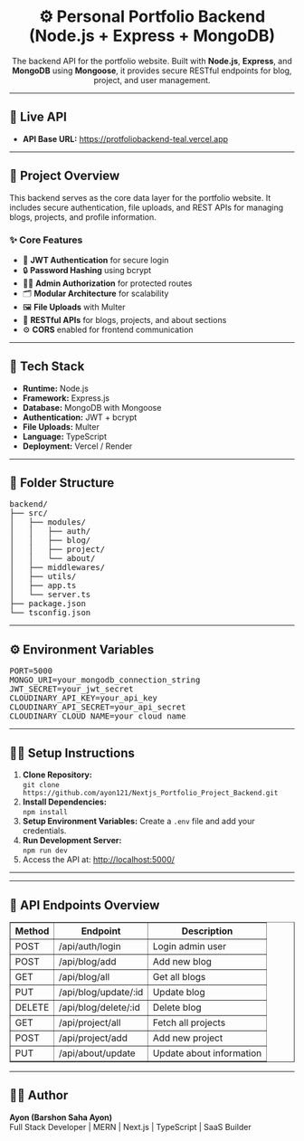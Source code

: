 <h1 align="center">⚙️ Personal Portfolio Backend (Node.js + Express + MongoDB)</h1>

<p align="center">
The backend API for the portfolio website. Built with <strong>Node.js</strong>, <strong>Express</strong>, and <strong>MongoDB</strong> using <strong>Mongoose</strong>, it provides secure RESTful endpoints for blog, project, and user management.
</p>

<hr />

<h2>🚀 Live API</h2>
<ul>
  <li><strong>API Base URL:</strong> <a href="https://protfoliobackend-teal.vercel.app/" target="_blank">https://protfoliobackend-teal.vercel.app</a></li>
</ul>

<hr />

<h2>📖 Project Overview</h2>
<p>
This backend serves as the core data layer for the portfolio website. It includes secure authentication, file uploads, and REST APIs for managing blogs, projects, and profile information.
</p>

<h3>✨ Core Features</h3>
<ul>
  <li>🔐 <strong>JWT Authentication</strong> for secure login</li>
  <li>🔒 <strong>Password Hashing</strong> using bcrypt</li>
  <li>🧑‍💼 <strong>Admin Authorization</strong> for protected routes</li>
  <li>🗂️ <strong>Modular Architecture</strong> for scalability</li>
  <li>🖼️ <strong>File Uploads</strong> with Multer</li>
  <li>🧾 <strong>RESTful APIs</strong> for blogs, projects, and about sections</li>
  <li>⚙️ <strong>CORS</strong> enabled for frontend communication</li>
</ul>

<hr />

<h2>🧰 Tech Stack</h2>
<ul>
  <li><strong>Runtime:</strong> Node.js</li>
  <li><strong>Framework:</strong> Express.js</li>
  <li><strong>Database:</strong> MongoDB with Mongoose</li>
  <li><strong>Authentication:</strong> JWT + bcrypt</li>
  <li><strong>File Uploads:</strong> Multer</li>
  <li><strong>Language:</strong> TypeScript</li>
  <li><strong>Deployment:</strong> Vercel / Render</li>
</ul>

<hr />

<h2>📂 Folder Structure</h2>

<pre>
backend/
├── src/
│   ├── modules/
│   │   ├── auth/
│   │   ├── blog/
│   │   ├── project/
│   │   └── about/
│   ├── middlewares/
│   ├── utils/
│   ├── app.ts
│   └── server.ts
├── package.json
└── tsconfig.json
</pre>

<hr />

<h2>⚙️ Environment Variables</h2>

<pre>
PORT=5000
MONGO_URI=your_mongodb_connection_string
JWT_SECRET=your_jwt_secret
CLOUDINARY_API_KEY=your_api_key
CLOUDINARY_API_SECRET=your_api_secret
CLOUDINARY_CLOUD_NAME=your_cloud_name
</pre>

<hr />

<h2>🧑‍💻 Setup Instructions</h2>

<ol>
  <li><b>Clone Repository:</b><br>
    <code>git clone https://github.com/ayon121/Nextjs_Portfolio_Project_Backend.git</code>
  </li>
  <li><b>Install Dependencies:</b><br>
    <code>npm install</code>
  </li>
  <li><b>Setup Environment Variables:</b> Create a <code>.env</code> file and add your credentials.</li>
  <li><b>Run Development Server:</b><br>
    <code>npm run dev</code>
  </li>
  <li>Access the API at: <a href="http://localhost:5000/" target="_blank">http://localhost:5000/</a></li>
</ol>

<hr />



<hr />

<h2>🧩 API Endpoints Overview</h2>

<table border="1" cellspacing="0" cellpadding="6">
<thead>
<tr><th>Method</th><th>Endpoint</th><th>Description</th></tr>
</thead>
<tbody>
<tr><td>POST</td><td>/api/auth/login</td><td>Login admin user</td></tr>
<tr><td>POST</td><td>/api/blog/add</td><td>Add new blog</td></tr>
<tr><td>GET</td><td>/api/blog/all</td><td>Get all blogs</td></tr>
<tr><td>PUT</td><td>/api/blog/update/:id</td><td>Update blog</td></tr>
<tr><td>DELETE</td><td>/api/blog/delete/:id</td><td>Delete blog</td></tr>
<tr><td>GET</td><td>/api/project/all</td><td>Fetch all projects</td></tr>
<tr><td>POST</td><td>/api/project/add</td><td>Add new project</td></tr>
<tr><td>PUT</td><td>/api/about/update</td><td>Update about information</td></tr>
</tbody>
</table>

<hr />

<h2>👨‍💻 Author</h2>
<p><b>Ayon (Barshon Saha Ayon)</b><br>
Full Stack Developer | MERN | Next.js | TypeScript | SaaS Builder<br>


